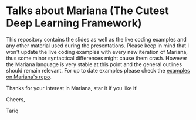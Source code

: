 # Talks about Mariana (The Cutest Deep Learning Framework)
This repository contains the slides as well as the live coding examples and any other material used during the presentations.
Please keep in mind that I won't update the live coding examples with every new iteration of Mariana, thus some minor syntactical differences might cause them crash. However the Mariana language is very stable at this point and the general outlines should remain relevant.
For up to date examples please check the [examples on Mariana's repo](https://github.com/tariqdaouda/Mariana/tree/master/Mariana/examples).

Thanks for your interest in Mariana, star it if you like it!

Cheers,

Tariq
